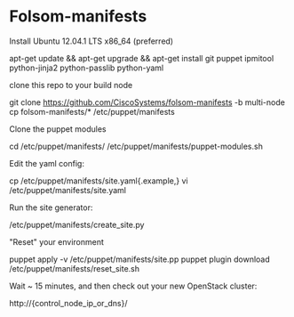 Folsom-manifests
================

Install Ubuntu 12.04.1 LTS x86_64 (preferred)

  apt-get update && apt-get upgrade && apt-get install git puppet ipmitool python-jinja2 python-passlib python-yaml

clone this repo to your build node

  git clone https://github.com/CiscoSystems/folsom-manifests -b multi-node
  cp folsom-manifests/* /etc/puppet/manifests

Clone the puppet modules

  cd /etc/puppet/manifests/
  /etc/puppet/manifests/puppet-modules.sh

Edit the yaml config:

  cp /etc/puppet/manifests/site.yaml{.example,}
  vi /etc/puppet/manifests/site.yaml

Run the site generator:

  /etc/puppet/manifests/create_site.py

"Reset" your environment

  puppet apply -v /etc/puppet/manifests/site.pp
  puppet plugin download
  /etc/puppet/manifests/reset_site.sh

Wait ~ 15 minutes, and then check out your new OpenStack cluster:

  http://{control_node_ip_or_dns}/


